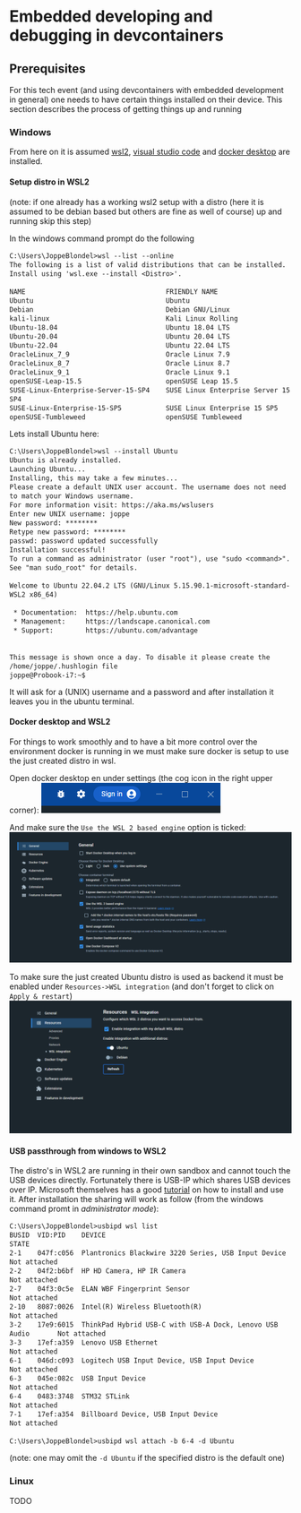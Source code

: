 # Embedded developing and debugging in devcontainers

## Prerequisites
For this tech event (and using devcontainers with embedded development in 
general) one needs to have certain things installed on their device. This 
section describes the process of getting things up and running

### Windows
From here on it is assumed 
[wsl2](https://learn.microsoft.com/en-us/windows/wsl/),
[visual studio code](https://code.visualstudio.com/) and 
[docker desktop](https://www.docker.com/products/docker-desktop/) are installed.

#### Setup distro in WSL2
(note: if one already has a working wsl2 setup with a distro (here it is assumed
to be debian based but others are fine as well of course) up and running skip
this step)

In the windows command prompt do the following
```batch
C:\Users\JoppeBlondel>wsl --list --online
The following is a list of valid distributions that can be installed.
Install using 'wsl.exe --install <Distro>'.

NAME                                   FRIENDLY NAME
Ubuntu                                 Ubuntu
Debian                                 Debian GNU/Linux
kali-linux                             Kali Linux Rolling
Ubuntu-18.04                           Ubuntu 18.04 LTS
Ubuntu-20.04                           Ubuntu 20.04 LTS
Ubuntu-22.04                           Ubuntu 22.04 LTS
OracleLinux_7_9                        Oracle Linux 7.9
OracleLinux_8_7                        Oracle Linux 8.7
OracleLinux_9_1                        Oracle Linux 9.1
openSUSE-Leap-15.5                     openSUSE Leap 15.5
SUSE-Linux-Enterprise-Server-15-SP4    SUSE Linux Enterprise Server 15 SP4
SUSE-Linux-Enterprise-15-SP5           SUSE Linux Enterprise 15 SP5
openSUSE-Tumbleweed                    openSUSE Tumbleweed
```
Lets install Ubuntu here:
```batch
C:\Users\JoppeBlondel>wsl --install Ubuntu
Ubuntu is already installed.
Launching Ubuntu...
Installing, this may take a few minutes...
Please create a default UNIX user account. The username does not need to match your Windows username.
For more information visit: https://aka.ms/wslusers
Enter new UNIX username: joppe
New password: ********
Retype new password: ********
passwd: password updated successfully
Installation successful!
To run a command as administrator (user "root"), use "sudo <command>".
See "man sudo_root" for details.

Welcome to Ubuntu 22.04.2 LTS (GNU/Linux 5.15.90.1-microsoft-standard-WSL2 x86_64)

 * Documentation:  https://help.ubuntu.com
 * Management:     https://landscape.canonical.com
 * Support:        https://ubuntu.com/advantage


This message is shown once a day. To disable it please create the
/home/joppe/.hushlogin file
joppe@Probook-i7:~$
```
It will ask for a (UNIX) username and a password and after installation it leaves
you in the ubuntu terminal.


#### Docker desktop and WSL2
For things to work smoothly and to have a bit more control over the environment
docker is running in we must make sure docker is setup to use the just created
distro in wsl.

Open docker desktop en under settings (the cog icon in the right upper corner):
![](img/docker_settings.png)

And make sure the `Use the WSL 2 based engine` option is ticked:
![](img/docker_wsl2_used.png)

To make sure the just created Ubuntu distro is used as backend it must be 
enabled under `Resources->WSL integration` (and don't forget to click on
`Apply & restart`)
![](img/docker_ubuntu_enable.png)

#### USB passthrough from windows to WSL2
The distro's in WSL2 are running in their own sandbox and cannot touch the USB
devices directly. Fortunately there is USB-IP which shares USB devices over IP.
Microsoft themselves has a good 
[tutorial](https://learn.microsoft.com/en-us/windows/wsl/connect-usb) on how to
install and use it. After installation the sharing will work as follow (from the
windows command promt in *administrator mode*):
```batch
C:\Users\JoppeBlondel>usbipd wsl list
BUSID  VID:PID    DEVICE                                                        STATE
2-1    047f:c056  Plantronics Blackwire 3220 Series, USB Input Device           Not attached
2-2    04f2:b6bf  HP HD Camera, HP IR Camera                                    Not attached
2-7    04f3:0c5e  ELAN WBF Fingerprint Sensor                                   Not attached
2-10   8087:0026  Intel(R) Wireless Bluetooth(R)                                Not attached
3-2    17e9:6015  ThinkPad Hybrid USB-C with USB-A Dock, Lenovo USB Audio       Not attached
3-3    17ef:a359  Lenovo USB Ethernet                                           Not attached
6-1    046d:c093  Logitech USB Input Device, USB Input Device                   Not attached
6-3    045e:082c  USB Input Device                                              Not attached
6-4    0483:3748  STM32 STLink                                                  Not attached
7-1    17ef:a354  Billboard Device, USB Input Device                            Not attached

C:\Users\JoppeBlondel>usbipd wsl attach -b 6-4 -d Ubuntu
```
(note: one may omit the `-d Ubuntu` if the specified distro is the default one)

### Linux
TODO